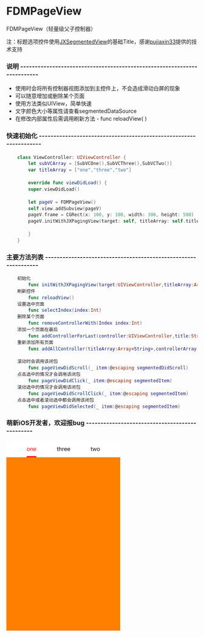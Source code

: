 # FDMPageView   
    
FDMPageView（轻量级父子控制器）
    
注：标题选项控件使用[JXSegmentedView](https://github.com/pujiaxin33/JXSegmentedView)的基础Title，感谢[pujiaxin33](https://github.com/pujiaxin33)提供的技术支持   
    
   
### 说明  ------------------------------------------------------------------------
    
    
 - 使用时会将所有控制器视图添加到主控件上，不会造成滑动白屏的现象   
 - 可以随意增加或删除某个页面    
 - 使用方法类似UIView，简单快速   
 - 文字颜色大小等属性请查看segmentedDataSource   
 - 在修改内部属性后需调用刷新方法 - func reloadView(  )  
      
     
### 快速初始化   ------------------------------------------------------------------  
  
```swift     
    class ViewController: UIViewController {  
        let subVCArray = [SubVCOne(),SubVCThree(),SubVCTwo()]  
        var titleArray = ["one","three","two"]  
        
        override func viewDidLoad() {  
        super.viewDidLoad()    
        
        let pageV = FDMPageView()  
        self.view.addSubview(pageV)
        pageV.frame = CGRect(x: 100, y: 100, width: 300, height: 500)  
        pageV.initWithJXPagingView(target: self, titleArray: self.titleArray, controllerArray: self.subVCArray)  
          
        }  
    }  
```
      
### 主要方法列表   ---------------------------------------------------------------   
    
```swift 
    初始化  
        func initWithJXPagingView(target:UIViewController,titleArray:Array<String>,controllerArray:Array<UIViewController>)   
    刷新控件   
        func reloadView()    
    设置选中页面  
        func selectIndex(index:Int)  
    删除某个页面        
        func removeControllerWith(Index index:Int)  
    添加一个页面在最后   
        func addControllerForLast(controller:UIViewController,title:String)       
    重新添加所有页面    
        func addAllController(titleArray:Array<String>,controllerArray:Array<UIViewController>)  
        
    滚动时会调用该闭包    
        func pageViewDidScroll(_ item:@escaping segmentedDidScroll)  
    点击选中的情况才会调用该闭包   
        func pageViewDidClick(_ item:@escaping segmentedItem)    
    滚动选中的情况才会调用该闭包   
        func pageViewDidScrollClick(_ item:@escaping segmentedItem)  
    点击选中或者滚动选中都会调用该闭包    
        func pageViewDidSelected(_ item:@escaping segmentedItem)   
```
   
### 萌新iOS开发者，欢迎报bug  -----------------------------------------------    
  
<img src="https://github.com/trembleCat/FDMPageView/blob/master/LOOKME.jpg" width="300" height="500" alt="截图"/>    
  

